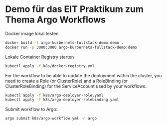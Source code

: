 # Demo für das EIT Praktikum zum Thema Argo Workflows

Docker image lokal testen

```bash
docker build -t argo-kurbernets-fullstack-demo:demo .
docker run -p 3000:3000 argo-kurbernets-fullstack-demo:demo
```

Lokale Container Registry starten

```bash
kubectl apply -f k8s/docker-registry.yml
```

For the workflow to be able to update the deployment within the cluster, you need to create a Role (or ClusterRole) and a RoleBinding (or ClusterRoleBinding) for the ServiceAccount used by your workflows.

```bash
kubectl apply -f k8s/argo-deployer-role.yaml
kubectl apply -f k8s/argo-deployer-rolebinding.yaml
```

Submit workflow to Argo:

```bash
argo submit k8s/argo-workflow.yml -n argo
```
